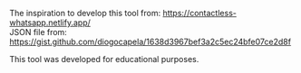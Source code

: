 The inspiration to develop this tool from: https://contactless-whatsapp.netlify.app/ <br/>
JSON file from: https://gist.github.com/diogocapela/1638d3967bef3a2c5ec24bfe07ce2d8f

This tool was developed for educational purposes.
